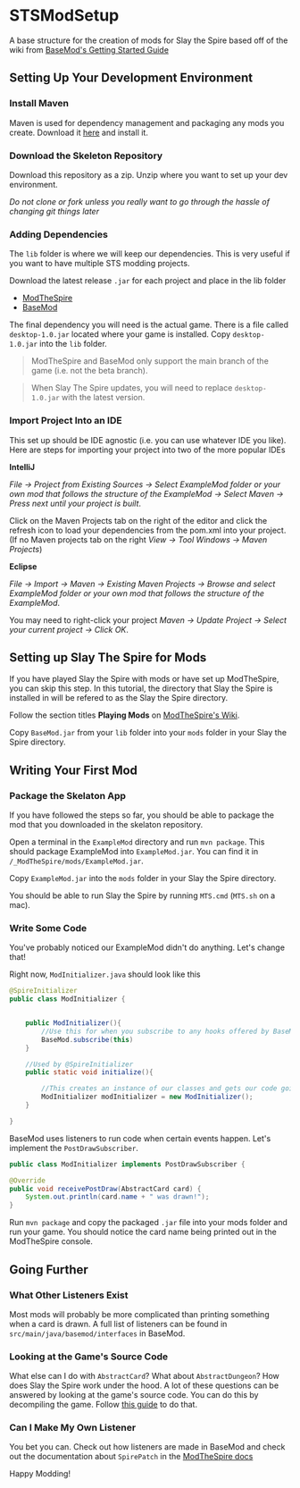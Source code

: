 # STSModSetup
A base structure for the creation of mods for Slay the Spire based off of the wiki from [BaseMod's Getting Started Guide](https://github.com/daviscook477/BaseMod/wiki/Getting-Started-(For-Modders))

## Setting Up Your Development Environment

### Install Maven
Maven is used for dependency management and packaging any mods you create. Download it [here](https://maven.apache.org/download.cgi) and install it.

### Download the Skeleton Repository
Download this repository as a zip. Unzip where you want to set up your dev environment.

*Do not clone or fork unless you really want to go through the hassle of changing git things later*

### Adding Dependencies
The `lib` folder is where we will keep our dependencies. This is very useful if you want to have multiple STS modding projects.

Download the latest release `.jar` for each project and place in the lib folder
- [ModTheSpire](https://github.com/kiooeht/ModTheSpire/releases/latest)
- [BaseMod](https://github.com/daviscook477/BaseMod/releases/latest)

The final dependency you will need is the actual game. There is a file called `desktop-1.0.jar` located where your game is installed. Copy `desktop-1.0.jar` into the `lib` folder.

> ModTheSpire and BaseMod only support the main branch of the game (i.e. not the beta branch).

> When Slay The Spire updates, you will need to replace `desktop-1.0.jar` with the latest version.

### Import Project Into an IDE
This set up should be IDE agnostic (i.e. you can use whatever IDE you like). Here are steps for importing your project into two of the more popular IDEs

**IntelliJ**

*File -> Project from Existing Sources -> Select ExampleMod folder or your own mod that follows the structure of the ExampleMod -> Select Maven -> Press next until your project is built*.

Click on the Maven Projects tab on the right of the editor and click the refresh icon to load your dependencies from the pom.xml into your project. (If no Maven projects tab on the right *View -> Tool Windows -> Maven Projects*)

**Eclipse**

*File -> Import -> Maven -> Existing Maven Projects -> Browse and select ExampleMod folder or your own mod that follows the structure of the ExampleMod*.

You may need to right-click your project *Maven -> Update Project -> Select your current project -> Click OK*.

## Setting up Slay The Spire for Mods
If you have played Slay the Spire with mods or have set up ModTheSpire, you can skip this step. In this tutorial, the directory that Slay the Spire is installed in will be refered to as the Slay the Spire directory.

Follow the section titles **Playing Mods** on [ModTheSpire's Wiki](https://github.com/kiooeht/ModTheSpire/wiki#playing-mods).

Copy `BaseMod.jar` from your `lib` folder into your `mods` folder in your Slay the Spire directory.

## Writing Your First Mod

### Package the Skelaton App
If you have followed the steps so far, you should be able to package the mod that you downloaded in the skelaton repository.

Open a terminal in the `ExampleMod` directory and run `mvn package`. This should package ExampleMod into `ExampleMod.jar`. You can find it in `/_ModTheSpire/mods/ExampleMod.jar`.

Copy `ExampleMod.jar` into the `mods` folder in your Slay the Spire directory.

You should be able to run Slay the Spire by running `MTS.cmd` (`MTS.sh` on a mac).

### Write Some Code
You've probably noticed our ExampleMod didn't do anything. Let's change that!

Right now, `ModInitializer.java` should look like this

```Java
@SpireInitializer
public class ModInitializer {


    public ModInitializer(){
        //Use this for when you subscribe to any hooks offered by BaseMod.
        BaseMod.subscribe(this)
    }

    //Used by @SpireInitializer
    public static void initialize(){

        //This creates an instance of our classes and gets our code going after BaseMod and ModTheSpire initialize.
        ModInitializer modInitializer = new ModInitializer();
    }

}
```

BaseMod uses listeners to run code when certain events happen. Let's implement the `PostDrawSubscriber`.

```Java
public class ModInitializer implements PostDrawSubscriber {
```

```Java
@Override
public void receivePostDraw(AbstractCard card) {
    System.out.println(card.name + " was drawn!");
}
```

Run `mvn package` and copy the packaged `.jar` file into your mods folder and run your game. You should notice the card name being printed out in the ModTheSpire console.

## Going Further

### What Other Listeners Exist

Most mods will probably be more complicated than printing something when a card is drawn. A full list of listeners can be found in `src/main/java/basemod/interfaces` in BaseMod.

### Looking at the Game's Source Code

What else can I do with `AbstractCard`? What about `AbstractDungeon`? How does Slay the Spire work under the hood. A lot of these questions can be answered by looking at the game's source code. You can do this by decompiling the game. Follow [this guide](https://github.com/daviscook477/BaseMod/wiki/Decompiling-Your-Game) to do that.

### Can I Make My Own Listener

You bet you can. Check out how listeners are made in BaseMod and check out the documentation about `SpirePatch` in the [ModTheSpire docs](https://github.com/kiooeht/ModTheSpire/wiki/SpirePatch)

Happy Modding!
